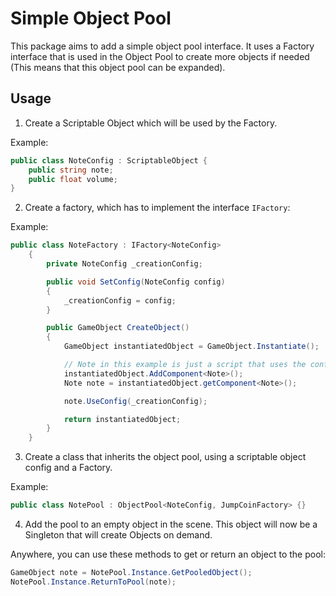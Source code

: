# Simple Object Pool

This package aims to add a simple object pool interface.
It uses a Factory interface that is used in the Object Pool to create more objects if needed (This means that this object pool can be expanded).

## Usage

1. Create a Scriptable Object which will be used by the Factory.

Example:
```C#
public class NoteConfig : ScriptableObject {
    public string note;
    public float volume;
}
```

2. Create a factory, which has to implement the interface `IFactory`:

Example:
```C#
public class NoteFactory : IFactory<NoteConfig>
    {
        private NoteConfig _creationConfig;

        public void SetConfig(NoteConfig config)
        {
            _creationConfig = config;
        }

        public GameObject CreateObject() 
        {
            GameObject instantiatedObject = GameObject.Instantiate();

            // Note in this example is just a script that uses the config
            instantiatedObject.AddComponent<Note>();
            Note note = instantiatedObject.getComponent<Note>();

            note.UseConfig(_creationConfig);

            return instantiatedObject;
        }
    }
```

3. Create a class that inherits the object pool, using a scriptable object config and a Factory.

Example:
```C#
public class NotePool : ObjectPool<NoteConfig, JumpCoinFactory> {}
```

4. Add the pool to an empty object in the scene. This object will now be a Singleton that will create Objects on demand.

Anywhere, you can use these methods to get or return an object to the pool:
```C#
GameObject note = NotePool.Instance.GetPooledObject();
NotePool.Instance.ReturnToPool(note);
```
